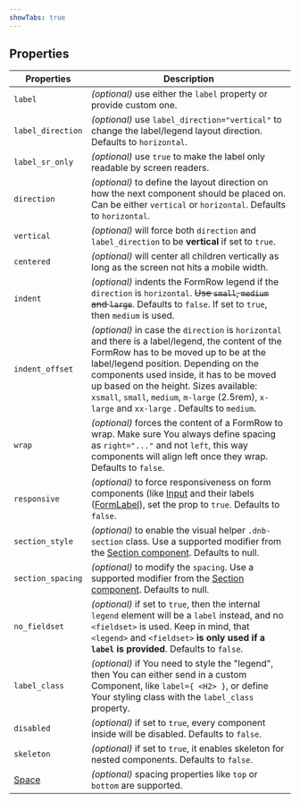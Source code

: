 ```yaml
---
showTabs: true
---
```


## Properties

| Properties                                  | Description                                                                                                                                                                                                                                                                                                                                                                |
| ------------------------------------------- | -------------------------------------------------------------------------------------------------------------------------------------------------------------------------------------------------------------------------------------------------------------------------------------------------------------------------------------------------------------------------- |
| `label`                                     | _(optional)_ use either the `label` property or provide custom one.                                                                                                                                                                                                                                                                                                        |
| `label_direction`                           | _(optional)_ use `label_direction="vertical"` to change the label/legend layout direction. Defaults to `horizontal`.                                                                                                                                                                                                                                                       |
| `label_sr_only`                             | _(optional)_ use `true` to make the label only readable by screen readers.                                                                                                                                                                                                                                                                                                 |
| `direction`                                 | _(optional)_ to define the layout direction on how the next component should be placed on. Can be either `vertical` or `horizontal`. Defaults to `horizontal`.                                                                                                                                                                                                             |
| `vertical`                                  | _(optional)_ will force both `direction` and `label_direction` to be **vertical** if set to `true`.                                                                                                                                                                                                                                                                        |
| `centered`                                  | _(optional)_ will center all children vertically as long as the screen not hits a mobile width.                                                                                                                                                                                                                                                                            |
| `indent`                                    | _(optional)_ indents the FormRow legend if the `direction` is `horizontal`. ~~Use `small`, `medium` and `large`~~. Defaults to `false`. If set to `true`, then `medium` is used.                                                                                                                                                                                           |
| `indent_offset`                             | _(optional)_ in case the `direction` is `horizontal` and there is a label/legend, the content of the FormRow has to be moved up to be at the label/legend position. Depending on the components used inside, it has to be moved up based on the height. Sizes available: `xsmall`, `small`, `medium`, `m-large` (2.5rem), `x-large` and `xx-large` . Defaults to `medium`. |
| `wrap`                                      | _(optional)_ forces the content of a FormRow to wrap. Make sure You always define spacing as `right="..."` and not `left`, this way components will align left once they wrap. Defaults to `false`.                                                                                                                                                                        |
| `responsive`                                | _(optional)_ to force responsiveness on form components (like [Input](/uilib/components/input) and their labels ([FormLabel](/uilib/components/form-label)), set the prop to `true`. Defaults to `false`.                                                                                                                                                                  |
| `section_style`                             | _(optional)_ to enable the visual helper `.dnb-section` class. Use a supported modifier from the [Section component](/uilib/components/section/properties). Defaults to null.                                                                                                                                                                                              |
| `section_spacing`                           | _(optional)_ to modify the `spacing`. Use a supported modifier from the [Section component](/uilib/components/section/properties). Defaults to null.                                                                                                                                                                                                                       |
| `no_fieldset`                               | _(optional)_ if set to `true`, then the internal `legend` element will be a `label` instead, and no `<fieldset>` is used. Keep in mind, that `<legend>` and `<fieldset>` **is only used if a `label` is provided**. Defaults to `false`.                                                                                                                                   |
| `label_class`                               | _(optional)_ if You need to style the "legend", then You can either send in a custom Component, like `label={ <H2> }`, or define Your styling class with the `label_class` property.                                                                                                                                                                                       |
| `disabled`                                  | _(optional)_ if set to `true`, every component inside will be disabled. Defaults to `false`.                                                                                                                                                                                                                                                                               |
| `skeleton`                                  | _(optional)_ if set to `true`, it enables skeleton for nested components. Defaults to `false`.                                                                                                                                                                                                                                                                             |
| [Space](/uilib/components/space/properties) | _(optional)_ spacing properties like `top` or `bottom` are supported.                                                                                                                                                                                                                                                                                                      |
